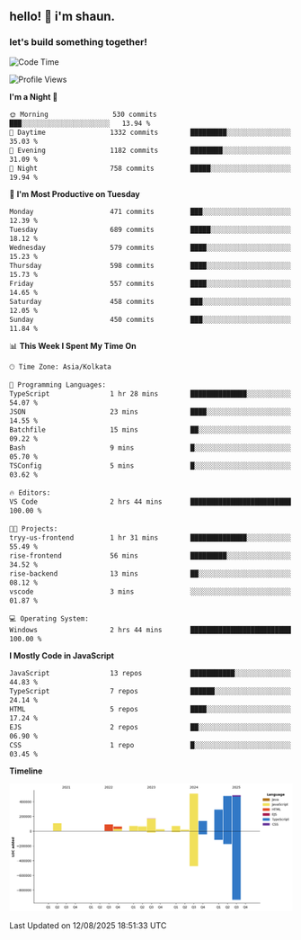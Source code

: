 ## hello! 👋 i'm shaun. 
### let's build something together!
<!--START_SECTION:waka-->
![Code Time](http://img.shields.io/badge/Code%20Time-403%20hrs%204%20mins-blue)

![Profile Views](http://img.shields.io/badge/Profile%20Views-0-blue)

**I'm a Night 🦉** 

```text
🌞 Morning                530 commits         ███░░░░░░░░░░░░░░░░░░░░░░   13.94 % 
🌆 Daytime                1332 commits        █████████░░░░░░░░░░░░░░░░   35.03 % 
🌃 Evening                1182 commits        ████████░░░░░░░░░░░░░░░░░   31.09 % 
🌙 Night                  758 commits         █████░░░░░░░░░░░░░░░░░░░░   19.94 % 
```
📅 **I'm Most Productive on Tuesday** 

```text
Monday                   471 commits         ███░░░░░░░░░░░░░░░░░░░░░░   12.39 % 
Tuesday                  689 commits         █████░░░░░░░░░░░░░░░░░░░░   18.12 % 
Wednesday                579 commits         ████░░░░░░░░░░░░░░░░░░░░░   15.23 % 
Thursday                 598 commits         ████░░░░░░░░░░░░░░░░░░░░░   15.73 % 
Friday                   557 commits         ████░░░░░░░░░░░░░░░░░░░░░   14.65 % 
Saturday                 458 commits         ███░░░░░░░░░░░░░░░░░░░░░░   12.05 % 
Sunday                   450 commits         ███░░░░░░░░░░░░░░░░░░░░░░   11.84 % 
```


📊 **This Week I Spent My Time On** 

```text
🕑︎ Time Zone: Asia/Kolkata

💬 Programming Languages: 
TypeScript               1 hr 28 mins        ██████████████░░░░░░░░░░░   54.07 % 
JSON                     23 mins             ████░░░░░░░░░░░░░░░░░░░░░   14.55 % 
Batchfile                15 mins             ██░░░░░░░░░░░░░░░░░░░░░░░   09.22 % 
Bash                     9 mins              █░░░░░░░░░░░░░░░░░░░░░░░░   05.70 % 
TSConfig                 5 mins              █░░░░░░░░░░░░░░░░░░░░░░░░   03.62 % 

🔥 Editors: 
VS Code                  2 hrs 44 mins       █████████████████████████   100.00 % 

🐱‍💻 Projects: 
tryy-us-frontend         1 hr 31 mins        ██████████████░░░░░░░░░░░   55.49 % 
rise-frontend            56 mins             █████████░░░░░░░░░░░░░░░░   34.52 % 
rise-backend             13 mins             ██░░░░░░░░░░░░░░░░░░░░░░░   08.12 % 
vscode                   3 mins              ░░░░░░░░░░░░░░░░░░░░░░░░░   01.87 % 

💻 Operating System: 
Windows                  2 hrs 44 mins       █████████████████████████   100.00 % 
```

**I Mostly Code in JavaScript** 

```text
JavaScript               13 repos            ███████████░░░░░░░░░░░░░░   44.83 % 
TypeScript               7 repos             ██████░░░░░░░░░░░░░░░░░░░   24.14 % 
HTML                     5 repos             ████░░░░░░░░░░░░░░░░░░░░░   17.24 % 
EJS                      2 repos             ██░░░░░░░░░░░░░░░░░░░░░░░   06.90 % 
CSS                      1 repo              █░░░░░░░░░░░░░░░░░░░░░░░░   03.45 % 
```



**Timeline**

![Lines of Code chart](https://raw.githubusercontent.com/ShaunDaniel/ShaunDaniel/main/assets/bar_graph.png)


 Last Updated on 12/08/2025 18:51:33 UTC
<!--END_SECTION:waka-->
